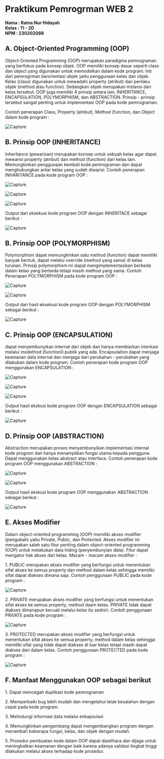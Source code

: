 
# Praktikum Pemrogrman WEB 2

<b>
Nama   : Ratna Nur Hidayah<br>
Kelas  : TI - 2D<br>
NPM    : 230202088
</b>
                        
<h2>A. Object-Oriented Programming (OOP)</h2>
<p>Object-Oriented Programming (OOP) merupakan paradigma pemrograman yang berfokus pada konsep objek. OOP memiliki konsep dasar seperti class dan object yang digunakan untuk memodelkan dalam kode program. Inti dari pemrogrman berorientasi objek yaitu penggunaan kelas dan objek. Kelas (class) digunakan untuk mewadahi property (atribut) dan perilaku objek (method atau function). Sedangkan objek merupakan instansi dari kelas tersebut. OOP juga memiliki 4 prinsip antara lain, INHERITANCE, ENCAPSULATION, POLYMORPHISM, dan ABSTRACTION. Prinsip - prinsip tersebut sangat penting untuk implementasi OOP pada kode pemrograman.</p>

<p>Contoh penerapan Class, Property (atribut), Method (function, dan Object dalam kode program : </p>

![Capture](https://github.com/user-attachments/assets/eaeb8642-4777-491a-b65e-7c224f44bb82)

<h2>B. Prinsip OOP (INHERITANCE)</h2>
<p>Inheritance (pewarisan) merupakan konsep untuk sebuah kelas agar dapat mewarisi property (atribut) dan method (function) dari kelas lain. Memungkinkan penggunaan kembali kode pemrograman dan dapat menghubungkan antar kelas yang sudah diwarisi. Contoh penerapan INHARITANCE pada kode program OOP : </p>

![Capture](https://github.com/user-attachments/assets/b1c77077-7281-4b45-b008-18a6816c4c89)

![Capture](https://github.com/user-attachments/assets/2fb6de6e-01ba-4996-8fef-322b45eef10e)

![Capture](https://github.com/user-attachments/assets/e7f4f184-9c9f-4548-a2aa-483da949eae3)

<p>Output dari eksekusi kode program OOP dengan INHERITACE sebagai berikut : </p>

![Capture](https://github.com/user-attachments/assets/c886c0e4-87b5-41cf-89b8-6d7c54c02a28)

<h2>B. Prinsip OOP (POLYMORPHISM)</h2>
<p>Polymorphism dapat memungkinkan satu method (function) dapat memiliki banyak bentuk, dapat melalui override (method yang sama) di kelas turunan. Prinsip polymorphism ini dapat mengimplementasikan berbeda dalam kelas yang berbeda tetapi masih method yang sama. Contoh Penerapan POLYMORPHISM pada kode program OOP : </p>

 ![Capture](https://github.com/user-attachments/assets/cbff7f5b-a687-4f47-b3e5-ee52742826de)

 ![Capture](https://github.com/user-attachments/assets/c6ecff21-d8ae-407a-94ac-374aa2c8796b)

 <p>Output dari hasil eksekusi kode program OOP dengan POLYMORPHISM sebagai berikut : </p>

 ![Capture](https://github.com/user-attachments/assets/6bfc04ff-d898-467e-98ce-3736785fbc71)

<h2>C. Prinsip OOP (ENCAPSULATION)</h2>
<p>dapat menyembunyikan internal dari objek dan hanya membiarkan interkasi melalui modethod (function0 publik yang ada. Encapsulation dapat menjaga keamanan data internal dan menjaga dari perubahan - perubahan yang dilakukan dalam kode program. Contoh penerapan kode program OOP menggunakan ENCAPSULATION : </p>

![Capture](https://github.com/user-attachments/assets/c0cfb05d-5053-4b13-9a0f-7c46abf02305)

![Capture](https://github.com/user-attachments/assets/e9c9d1a2-cd5f-4d2f-b967-b5f854a78abb)

![Capture](https://github.com/user-attachments/assets/6d97083d-51f7-45b6-bd07-f3a8f4bfcb16)

<p>Output hasil ekskusi kode program OOP dengan ENCAPSULATION sebagai berikut : </p>

![Capture](https://github.com/user-attachments/assets/75b3d0f6-5b98-4d5a-9862-a46f8cc4a558)

<h2>D. Prinsip OOP (ABSTRACTION)</h2>
<p>Abstraction merupakan proses menyembunyikan implementasi internal kode program dan hanya menampilkan fungsi utama kepada pengguna. Dapat menggunakan kelas abstract atau interface. Contoh penerapan kode program OOP menggunakan ABSTRACTION :</p>

![Capture](https://github.com/user-attachments/assets/4b011217-8be0-4096-9206-a90ff130a28f)

![Capture](https://github.com/user-attachments/assets/59b075d9-4317-444b-9393-88a260b3ee3a)

<p>Output hasil ekskusi kode program OOP menggunakan ABSTRACTION sebagai berikut : </p>

![Capture](https://github.com/user-attachments/assets/b7991409-a837-4c13-8956-9e68a129e991)

<h2>E. Akses Modifier</h2>
Dalam object-oriented programming (OOP) memiliki akses modifier (pengubah) yaitu Private, Public, dan Protected. Akses modifier ini merupakan salah satu fitur penting dalam object-oriented programming (OOP) untuk melakukan data hiding (penyembunyian data). Fitur dapat mengatur hak akses dari kelas. Macam - macam akses modifier :
<p>1. PUBLIC merupakan akses modifier yang berfungsi untuk menentukan sifat akses ke semua property dan method dalam kelas sehingga memiliki sifat dapat diakses dimana saja. Contoh penggunaan PUBLIC pada kode program : </p>
  
  ![Capture](https://github.com/user-attachments/assets/1fa074f3-a71e-45b7-9c09-0e58c6f40517)

<p>2. PRIVATE merupakan akses modifier yang berfungsi untuk menentukan sifat akses ke semua property, method daam kelas. PRIVATE tidak dapat diakses dimanapun kecuali melalui kelas itu sedniri. Contoh penggunaan PRIVATE pada kode program : </p>

  ![Capture](https://github.com/user-attachments/assets/7a5fcc6b-9c97-47ac-9a0c-6e86ad0c0f36)


<p>3. PROTECTED merupakan akses modifier yang berfungsi untuk menentukan sifat akses ke semua property, method dalam kelas sehingga memiliki sifat yang tidak dapat diakses di luar kelas tetapi masih dapat diakses dari dalam kelas. Contoh penggunaan PROTECTED pada kode program : </p>

![Capture](https://github.com/user-attachments/assets/879a7c96-849f-4442-85aa-b6e6bdf274b3)

<h2>F. Manfaat Menggunakan OOP sebagai berikut</h2>
<p>1. Dapat mencegah duplikasi kode pemrograman</p>
<p>2. Memperbaiki bug lebih mudah dan mengetahui letak kesalahan dengan cepat pada kode program.</p>
<p>3. Melindungi informasi data melalui enkapsulasi</p>
<p>4. Memungkinkan pengembang dapat mengembangkan program dengan menambah beberapa fungsi, kelas, dan objek dengan mudah.
<p>5. Prosedur pembuatan kode dalam OOP dapat dipelihara dan dijaga untuk meningkatkan keamanan dengan baik karena adanya validasi tingkat tinggi dilakukan melalui akses terhadap kode prosedur.</p></p>
